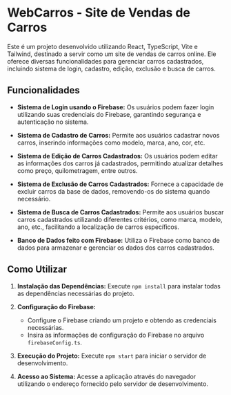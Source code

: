 # WebCarros - Site de Vendas de Carros

Este é um projeto desenvolvido utilizando React, TypeScript, Vite e Tailwind, destinado a servir como um site de vendas de carros online. Ele oferece diversas funcionalidades para gerenciar carros cadastrados, incluindo sistema de login, cadastro, edição, exclusão e busca de carros.

## Funcionalidades

- **Sistema de Login usando o Firebase:** Os usuários podem fazer login utilizando suas credenciais do Firebase, garantindo segurança e autenticação no sistema.

- **Sistema de Cadastro de Carros:** Permite aos usuários cadastrar novos carros, inserindo informações como modelo, marca, ano, cor, etc.

- **Sistema de Edição de Carros Cadastrados:** Os usuários podem editar as informações dos carros já cadastrados, permitindo atualizar detalhes como preço, quilometragem, entre outros.

- **Sistema de Exclusão de Carros Cadastrados:** Fornece a capacidade de excluir carros da base de dados, removendo-os do sistema quando necessário.

- **Sistema de Busca de Carros Cadastrados:** Permite aos usuários buscar carros cadastrados utilizando diferentes critérios, como marca, modelo, ano, etc., facilitando a localização de carros específicos.

- **Banco de Dados feito com Firebase:** Utiliza o Firebase como banco de dados para armazenar e gerenciar os dados dos carros cadastrados.

## Como Utilizar

1. **Instalação das Dependências:**
    Execute `npm install` para instalar todas as dependências necessárias do projeto.

2. **Configuração do Firebase:**
    - Configure o Firebase criando um projeto e obtendo as credenciais necessárias.
    - Insira as informações de configuração do Firebase no arquivo `firebaseConfig.ts`.

3. **Execução do Projeto:**
    Execute `npm start` para iniciar o servidor de desenvolvimento.

4. **Acesso ao Sistema:**
    Acesse a aplicação através do navegador utilizando o endereço fornecido pelo servidor de desenvolvimento.
